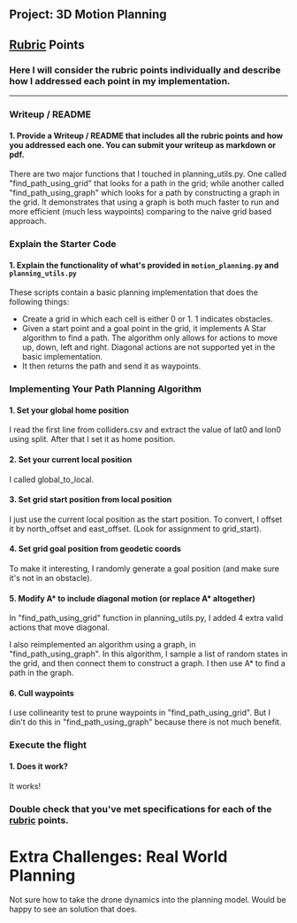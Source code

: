 ## Project: 3D Motion Planning

## [Rubric](https://review.udacity.com/#!/rubrics/1534/view) Points
### Here I will consider the rubric points individually and describe how I addressed each point in my implementation.  

---
### Writeup / README

#### 1. Provide a Writeup / README that includes all the rubric points and how you addressed each one.  You can submit your writeup as markdown or pdf.  

There are two major functions that I touched in planning_utils.py. One called "find_path_using_grid" that looks for a path in the grid; while another called "find_path_using_graph" which looks for a path by constructing a graph in the grid. It demonstrates that using a graph is both much faster to run and more efficient (much less waypoints) comparing to the naive grid based approach.

### Explain the Starter Code

#### 1. Explain the functionality of what's provided in `motion_planning.py` and `planning_utils.py`
These scripts contain a basic planning implementation that does the following things:
- Create a grid in which each cell is either 0 or 1. 1 indicates obstacles.
- Given a start point and a goal point in the grid, it implements A Star algorithm to find a path. The algorithm only allows for actions to move up, down, left and right. Diagonal actions are not supported yet in the basic implementation.
- It then returns the path and send it as waypoints.

### Implementing Your Path Planning Algorithm

#### 1. Set your global home position
I read the first line from colliders.csv and extract the value of lat0 and lon0 using split. After that I set it as home position.

#### 2. Set your current local position
I called global_to_local.

#### 3. Set grid start position from local position
I just use the current local position as the start position. To convert, I offset it by north_offset and east_offset. (Look for assignment to grid_start).

#### 4. Set grid goal position from geodetic coords
To make it interesting, I randomly generate a goal position (and make sure it's not in an obstacle).

#### 5. Modify A* to include diagonal motion (or replace A* altogether)
In "find_path_using_grid" function in planning_utils.py, I added 4 extra valid actions that move diagonal.

I also reimplemented an algorithm using a graph, in "find_path_using_graph". In this algorithm, I sample a list of random states in the grid, and then connect them to construct a graph. I then use A* to find a path in the graph.

#### 6. Cull waypoints
I use collinearity test to prune waypoints in "find_path_using_grid". But I din't do this in "find_path_using_graph" because there is not much benefit.

### Execute the flight
#### 1. Does it work?
It works!

### Double check that you've met specifications for each of the [rubric](https://review.udacity.com/#!/rubrics/1534/view) points.

# Extra Challenges: Real World Planning

Not sure how to take the drone dynamics into the planning model. Would be happy to see an solution that does.
